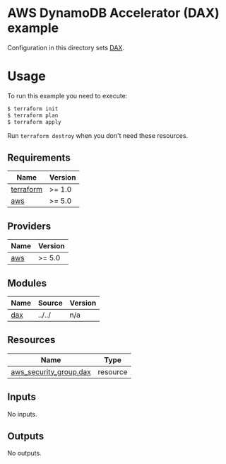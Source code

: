 # AWS DynamoDB Accelerator (DAX) example

Configuration in this directory sets [DAX](https://docs.aws.amazon.com/amazondynamodb/latest/developerguide/DAX.concepts.html).

# Usage

To run this example you need to execute:

```bash
$ terraform init
$ terraform plan
$ terraform apply
```

Run `terraform destroy` when you don't need these resources.

<!-- BEGINNING OF PRE-COMMIT-TERRAFORM DOCS HOOK -->
## Requirements

| Name | Version |
|------|---------|
| <a name="requirement_terraform"></a> [terraform](#requirement\_terraform) | >= 1.0 |
| <a name="requirement_aws"></a> [aws](#requirement\_aws) | >= 5.0 |

## Providers

| Name | Version |
|------|---------|
| <a name="provider_aws"></a> [aws](#provider\_aws) | >= 5.0 |

## Modules

| Name | Source | Version |
|------|--------|---------|
| <a name="module_dax"></a> [dax](#module\_dax) | ../../ | n/a |

## Resources

| Name | Type |
|------|------|
| [aws_security_group.dax](https://registry.terraform.io/providers/hashicorp/aws/latest/docs/resources/security_group) | resource |

## Inputs

No inputs.

## Outputs

No outputs.
<!-- END OF PRE-COMMIT-TERRAFORM DOCS HOOK -->
